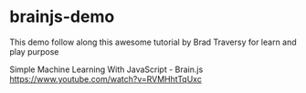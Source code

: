 # brainjs-demo

This demo follow along this awesome tutorial by Brad Traversy 
for learn and play purpose

Simple Machine Learning With JavaScript - Brain.js https://www.youtube.com/watch?v=RVMHhtTqUxc

